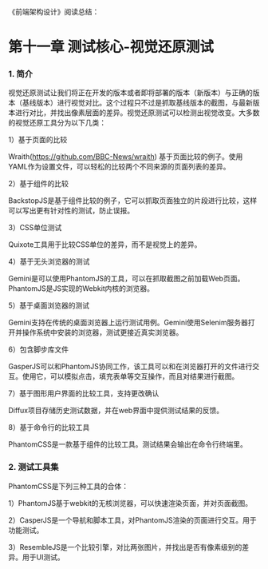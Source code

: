 《前端架构设计》阅读总结：

# 第十一章 测试核心-视觉还原测试


### 1. 简介

视觉还原测试让我们将正在开发的版本或者即将部署的版本（新版本）与正确的版本（基线版本）进行视觉对比。这个过程只不过是抓取基线版本的截图，与最新版本进行对比，并找出像素层面的差异。视觉还原测试可以检测出视觉改变。大多数的视觉还原工具分为以下几类：

1）基于页面的比较

Wraith(https://github.com/BBC-News/wraith) 基于页面比较的例子。使用YAML作为设置文件，可以轻松的比较两个不同来源的页面列表的差异。

2）基于组件的比较

BackstopJS是基于组件比较的例子，它可以抓取页面独立的片段进行比较，这样可以写出更有针对性的测试，防止误报。

3）CSS单位测试

Quixote工具用于比较CSS单位的差异，而不是视觉上的差异。

4）基于无头浏览器的测试

Gemini是可以使用PhantomJS的工具，可以在抓取截图之前加载Web页面。PhantomJS是JS实现的Webkit内核的浏览器。



5）基于桌面浏览器的测试

Gemini支持在传统的桌面浏览器上运行测试用例。Gemini使用Selenim服务器打开并操作系统中安装的浏览器，测试更接近真实浏览器。

6）包含脚步库文件

GasperJS可以和PhantomJS协同工作，该工具可以和在浏览器打开的文件进行交互。使用它，可以模拟点击，填充表单等交互操作，而且对结果进行截图。

7）基于图形用户界面的比较工具，支持更改确认

Diffux项目存储历史测试数据，并在web界面中提供测试结果的反馈。

8）基于命令行的比较工具

PhantomCSS是一款基于组件的比较工具。测试结果会输出在命令行终端里。

### 2. 测试工具集

PhantomCSS是下列三种工具的合体：

1）PhantomJS基于webkit的无核浏览器，可以快速渲染页面，并对页面截图。

2）CasperJS是一个导航和脚本工具，对PhantomJS渲染的页面进行交互。用于功能测试。

3）ResembleJS是一个比较引擎，对比两张图片，并找出是否有像素级别的差异。用于UI测试。


